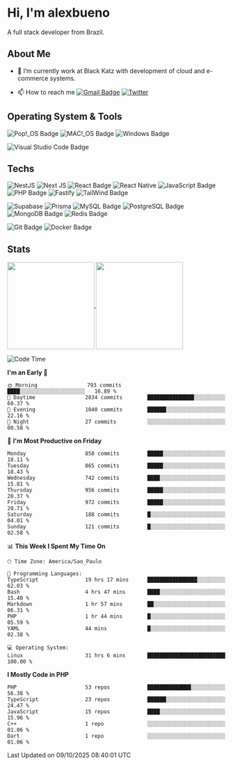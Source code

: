 # Hi, I'm alexbueno

A full stack developer from Brazil.

## About Me

- 🌱 I’m currently work at Black Katz with development of cloud and e-commerce systems.

- 📫 How to reach me [![Gmail Badge](https://img.shields.io/badge/-gmail-c14438?style=for-the-badge&logo=Gmail&logoColor=ffffff)](mailto:alexsandrofbueno@gmail.com) [![Twitter](https://img.shields.io/badge/twitter-1DA1F2.svg?style=for-the-badge&logo=twitter&logoColor=ffffff)](https://x.com/Alex_Bueno_7)

## Operating System & Tools

![Pop!_OS Badge](https://img.shields.io/badge/Pop!__OS-48B9C7?logo=popos&logoColor=fff&style=flat)
![MAC!_OS Badge](https://img.shields.io/badge/macOS-000000?style=flat&logo=apple&logoColor=white)
![Windows Badge](https://img.shields.io/badge/Windows-0078D6?logo=windows&logoColor=fff&style=flat)

![Visual Studio Code Badge](https://img.shields.io/badge/Visual%20Studio%20Code-007ACC?logo=visualstudiocode&logoColor=fff&style=flat)

## Techs

![NestJS](https://img.shields.io/badge/nestjs-%23E0234E.svg?style=flat&logo=nestjs&logoColor=white)
![Next JS](https://img.shields.io/badge/Next-black?style=flat&logo=next.js&logoColor=white)
![React Badge](https://img.shields.io/badge/React-61DAFB?logo=react&logoColor=000&style=flat)
![React Native](https://img.shields.io/badge/react_native-%2320232a.svg?style=flat&logo=react&logoColor=%2361DAFB)
![JavaScript Badge](https://img.shields.io/badge/JavaScript-F7DF1E?logo=javascript&logoColor=000&style=flat)
![PHP Badge](https://img.shields.io/badge/PHP-777BB4?logo=php&logoColor=fff&style=flat)
![Fastify](https://img.shields.io/badge/fastify-%23000000.svg?style=flat&logo=fastify&logoColor=white)
![TailWind Badge](https://img.shields.io/badge/Tailwind_CSS-06B6D4?style=flat&logo=tailwind-css&logoColor=white)

![Supabase](https://img.shields.io/badge/Supabase-3ECF8E?style=flat&logo=supabase&logoColor=white)
![Prisma](https://img.shields.io/badge/Prisma-3982CE?style=flat&logo=Prisma&logoColor=white)
![MySQL Badge](https://img.shields.io/badge/MySQL-4479A1?logo=mysql&logoColor=fff&style=flat)
![PostgreSQL Badge](https://img.shields.io/badge/PostgreSQL-4169E1?logo=postgresql&logoColor=fff&style=flat)
![MongoDB Badge](https://img.shields.io/badge/MongoDB-47A248?logo=mongodb&logoColor=fff&style=flat)
![Redis Badge](https://img.shields.io/badge/Redis-DC382D?logo=redis&logoColor=fff&style=flat)

![Git Badge](https://img.shields.io/badge/Git-F05032?logo=git&logoColor=fff&style=flat)
![Docker Badge](https://img.shields.io/badge/Docker-2496ED?logo=docker&logoColor=fff&style=flat)


## Stats

<a href="https://github.com/anuraghazra/github-readme-stats">
  <img height=200 align="center" src="https://github-readme-stats.vercel.app/api?username=alexbueno7&theme=dark" />
</a>
<a href="https://github.com/anuraghazra/convoychat">
  <img height=200 align="center" src="https://github-readme-stats.vercel.app/api/top-langs?username=alexbueno7&layout=compact&langs_count=8&card_width=320&theme=dark" />
</a>

<!--START_SECTION:waka-->
![Code Time](http://img.shields.io/badge/Code%20Time-1%2C950%20hrs%2030%20mins-blue)

**I'm an Early 🐤** 

```text
🌞 Morning                793 commits         ████░░░░░░░░░░░░░░░░░░░░░   16.89 % 
🌆 Daytime                2834 commits        ███████████████░░░░░░░░░░   60.37 % 
🌃 Evening                1040 commits        ██████░░░░░░░░░░░░░░░░░░░   22.16 % 
🌙 Night                  27 commits          ░░░░░░░░░░░░░░░░░░░░░░░░░   00.58 % 
```
📅 **I'm Most Productive on Friday** 

```text
Monday                   850 commits         █████░░░░░░░░░░░░░░░░░░░░   18.11 % 
Tuesday                  865 commits         █████░░░░░░░░░░░░░░░░░░░░   18.43 % 
Wednesday                742 commits         ████░░░░░░░░░░░░░░░░░░░░░   15.81 % 
Thursday                 956 commits         █████░░░░░░░░░░░░░░░░░░░░   20.37 % 
Friday                   972 commits         █████░░░░░░░░░░░░░░░░░░░░   20.71 % 
Saturday                 188 commits         █░░░░░░░░░░░░░░░░░░░░░░░░   04.01 % 
Sunday                   121 commits         █░░░░░░░░░░░░░░░░░░░░░░░░   02.58 % 
```


📊 **This Week I Spent My Time On** 

```text
🕑︎ Time Zone: America/Sao_Paulo

💬 Programming Languages: 
TypeScript               19 hrs 17 mins      ████████████████░░░░░░░░░   62.03 % 
Bash                     4 hrs 47 mins       ████░░░░░░░░░░░░░░░░░░░░░   15.40 % 
Markdown                 1 hr 57 mins        ██░░░░░░░░░░░░░░░░░░░░░░░   06.31 % 
PHP                      1 hr 44 mins        █░░░░░░░░░░░░░░░░░░░░░░░░   05.59 % 
YAML                     44 mins             █░░░░░░░░░░░░░░░░░░░░░░░░   02.38 % 

💻 Operating System: 
Linux                    31 hrs 6 mins       █████████████████████████   100.00 % 
```

**I Mostly Code in PHP** 

```text
PHP                      53 repos            ██████████████░░░░░░░░░░░   56.38 % 
TypeScript               23 repos            ██████░░░░░░░░░░░░░░░░░░░   24.47 % 
JavaScript               15 repos            ████░░░░░░░░░░░░░░░░░░░░░   15.96 % 
C++                      1 repo              ░░░░░░░░░░░░░░░░░░░░░░░░░   01.06 % 
Dart                     1 repo              ░░░░░░░░░░░░░░░░░░░░░░░░░   01.06 % 
```




 Last Updated on 09/10/2025 08:40:01 UTC
<!--END_SECTION:waka-->
